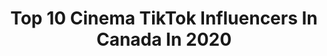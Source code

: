 ---
title: Top 10 Cinema TikTok Influencers In Canada In 2020
description: >-
  Find top cinema TikTok influencers in Canada in 2020. Most popular hashtags: #keepingbusy #earthday #mycrib #tiktokcovers.
platform: TikTok
profiles:
  - username: "kiersten.annee"
    fullname: >-
      kiersten :)
    location: "Canada"
    followers: 24698
    engagement: 2339
    commentsToLikes: 0.050352
    id: ckac5t4ysdm8j0i78jpf2uiu0
    verified: false
    hashtags: "#travelthrowback, #young, #tesla, #pretty"
  - username: "sebpic_"
    fullname: >-
      sebpic
    location: "Canada"
    followers: 35533
    engagement: 909
    commentsToLikes: 0.066296
    id: ck94l5h9pxzc10j78qzv2pp5j
    verified: false
    hashtags: "#castle, #thankyou, #airplane, #zugspitze"
  - username: "j.3.p"
    fullname: >-
      James Hall
    location: "Canada"
    followers: 40113
    engagement: 737
    commentsToLikes: 0.014426
    id: ck8w37g8x79jv0j78h1a4g8ol
    verified: false
    hashtags: ""
  - username: "ap_bhinder"
    fullname: >-
      ap bhinder
    location: "Canada"
    followers: 3847
    engagement: 582
    commentsToLikes: 0.030768
    id: ck8qixm4mazsg0j78qaarw02b
    verified: false
    hashtags: "#panmasala, #punjab, #cinematic, #slippers"
  - username: "stephenkortzman"
    fullname: >-
      Stephen Kortzman
    location: "Canada"
    followers: 3344
    engagement: 1586
    commentsToLikes: 0.154906
    id: ck8f7uve738e50j78xuxikxb5
    verified: false
    hashtags: "#aftereffects, #filmmaking, #jellyfish, #bealpha"
  - username: "cherry8aby"
    fullname: >-
      paige 💌✨
    location: "Canada"
    followers: 55336
    engagement: 1918
    commentsToLikes: 0.016944
    id: ck9byp73hn9th0j78pj68xnru
    verified: false
    hashtags: "#toosieslide, #favoriteartist, #selfcare, #makeitadress"
  - username: "cmooremovies"
    fullname: >-
      cmooremovies
    location: "Canada"
    followers: 56129
    engagement: 705
    commentsToLikes: 0.047347
    id: ck920jqceehum0j78vwr9h1a6
    verified: false
    hashtags: "#comedy, #brains, #mycrib, #beach"
  - username: "kaosanarchi"
    fullname: >-
      randomactsof
    location: "Canada"
    followers: 684133
    engagement: 1504
    commentsToLikes: 0.012208
    id: ck8vy3x3xt5ii0j78g7yugfa7
    verified: false
    hashtags: "#morph, #joker, #givemeasign, #bigair"
  - username: "joshticsay"
    fullname: >-
      joshua ticsay
    location: "Canada"
    followers: 39279
    engagement: 2354
    commentsToLikes: 0.012463
    id: ck9byopyln7ev0j78tpb26qqm
    verified: false
    hashtags: "#positivevibes, #musicvideo, #itwentlike, #baby"
  - username: "taylorgareau"
    fullname: >-
      Taylor
    location: "Canada"
    followers: 7228
    engagement: 1048
    commentsToLikes: 0.023139
    id: ck8tprik7ql3p0j78un6zaoyo
    verified: false
    hashtags: "#party, #nhlallstar, #gonnabefriends, #shecandoit"
---